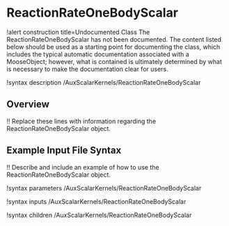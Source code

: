 # ReactionRateOneBodyScalar

!alert construction title=Undocumented Class
The ReactionRateOneBodyScalar has not been documented. The content listed below should be used as a starting point for
documenting the class, which includes the typical automatic documentation associated with a
MooseObject; however, what is contained is ultimately determined by what is necessary to make the
documentation clear for users.

!syntax description /AuxScalarKernels/ReactionRateOneBodyScalar

## Overview

!! Replace these lines with information regarding the ReactionRateOneBodyScalar object.

## Example Input File Syntax

!! Describe and include an example of how to use the ReactionRateOneBodyScalar object.

!syntax parameters /AuxScalarKernels/ReactionRateOneBodyScalar

!syntax inputs /AuxScalarKernels/ReactionRateOneBodyScalar

!syntax children /AuxScalarKernels/ReactionRateOneBodyScalar
